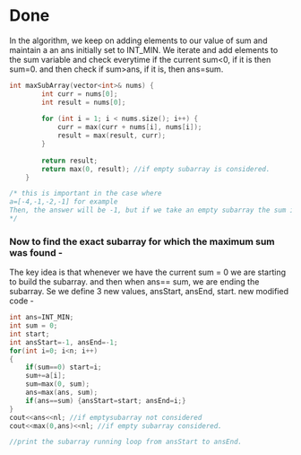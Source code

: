 # Done
In the algorithm, we keep on adding elements to our value of sum and maintain a an ans initially set to INT_MIN. 
We iterate and add elements to the sum variable and check everytime if the current sum<0, if it is then sum=0. and then check if sum>ans, if it is, then ans=sum.
```C++
int maxSubArray(vector<int>& nums) {
        int curr = nums[0];
        int result = nums[0];
        
        for (int i = 1; i < nums.size(); i++) {
            curr = max(curr + nums[i], nums[i]);
            result = max(result, curr);
        }
        
        return result;
        return max(0, result); //if empty subarray is considered.
    }

/* this is important in the case where 
a=[-4,-1,-2,-1] for example
Then, the answer will be -1, but if we take an empty subarray the sum is 0 which is greater. so it depends in the requirements.
*/
```

### Now to find the exact subarray for which the maximum sum was found - 
The key idea is that whenever we have the current sum = 0 we are starting to build the subarray. and then when ans== sum, we are ending the subarray.
Se we define 3 new values, ansStart, ansEnd, start.
new modified code -
```C++
int ans=INT_MIN;
int sum = 0;
int start;
int ansStart=-1, ansEnd=-1;
for(int i=0; i<n; i++)
{
	if(sum==0) start=i;
	sum+=a[i];
	sum=max(0, sum);
	ans=max(ans, sum);
	if(ans==sum) {ansStart=start; ansEnd=i;}
}
cout<<ans<<nl; //if emptysubarray not considered
cout<<max(0,ans)<<nl; //if empty subarray considered.

//print the subarray running loop from ansStart to ansEnd.
```

